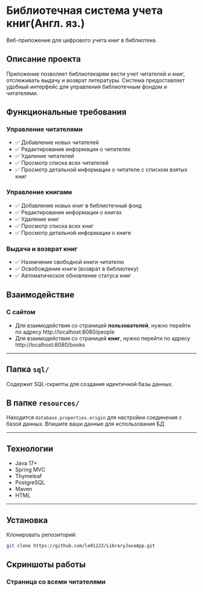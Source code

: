 # Библиотечная система учета книг(Англ. яз.)

Веб-приложение для цифрового учета книг в библиотеке.

## Описание проекта

Приложение позволяет библиотекарям вести учет читателей и книг, отслеживать выдачу и возврат литературы. Система предоставляет удобный интерфейс для управления библиотечным фондом и читателями.

## Функциональные требования

### Управление читателями
- ✅ Добавление новых читателей
- ✅ Редактирование информации о читателях
- ✅ Удаление читателей
- ✅ Просмотр списка всех читателей
- ✅ Просмотр детальной информации о читателе с списком взятых книг

### Управление книгами
- ✅ Добавление новых книг в библиотечный фонд
- ✅ Редактирование информации о книгах
- ✅ Удаление книг
- ✅ Просмотр списка всех книг
- ✅ Просмотр детальной информации о книге

### Выдача и возврат книг
- ✅ Назначение свободной книги читателю
- ✅ Освобождение книги (возврат в библиотеку)
- ✅ Автоматическое обновление статуса книг

## Взаимодействие
### С сайтом
- Для взаимодействия со страницей **пользователей**, нужно перейти по адресу http://localhost:8080/people
- Для взаимодействия со страницей **книг**, нужно перейти по адресу http://localhost:8080/books

---

## Папка `sql/`
Содержит SQL-скрипты для создания идентичной базы данных.

## В папке `resources/`
Находится `database.properties.origin` для настройки соединения с базой данных. Впишите ваши данные для использования БД

---

## Технологии

- Java 17+
- Spring MVC
- Thymeleaf
- PostgreSQL
- Maven
- HTML

---

## Установка

Клонировать репозиторий:

```bash
git clone https://github.com/le01223/LibraryJavaApp.git
```


## Скриншоты работы
### Страница со всеми читателями
